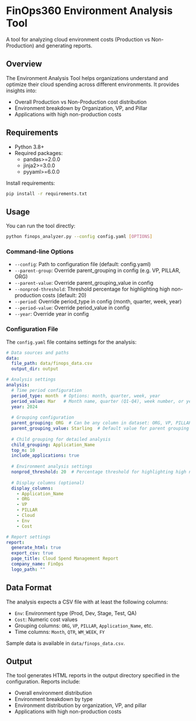 # FinOps360 Environment Analysis Tool

A tool for analyzing cloud environment costs (Production vs Non-Production) and generating reports.

## Overview

The Environment Analysis Tool helps organizations understand and optimize their cloud spending across different environments. It provides insights into:

- Overall Production vs Non-Production cost distribution
- Environment breakdown by Organization, VP, and Pillar
- Applications with high non-production costs

## Requirements

- Python 3.8+
- Required packages:
  - pandas>=2.0.0
  - jinja2>=3.0.0
  - pyyaml>=6.0.0

Install requirements:

```bash
pip install -r requirements.txt
```

## Usage

You can run the tool directly:

```bash
python finops_analyzer.py --config config.yaml [OPTIONS]
```

### Command-line Options

- `--config`: Path to configuration file (default: config.yaml)
- `--parent-group`: Override parent_grouping in config (e.g. VP, PILLAR, ORG)
- `--parent-value`: Override parent_grouping_value in config
- `--nonprod-threshold`: Threshold percentage for highlighting high non-production costs (default: 20)
- `--period`: Override period_type in config (month, quarter, week, year)
- `--period-value`: Override period_value in config
- `--year`: Override year in config

### Configuration File

The `config.yaml` file contains settings for the analysis:

```yaml
# Data sources and paths
data:
  file_path: data/finops_data.csv
  output_dir: output

# Analysis settings
analysis:
  # Time period configuration
  period_type: month  # Options: month, quarter, week, year
  period_value: Mar   # Month name, quarter (Q1-Q4), week number, or year
  year: 2024
  
  # Grouping configuration
  parent_grouping: ORG  # Can be any column in dataset: ORG, VP, PILLAR, etc.
  parent_grouping_value: Starling  # Default value for parent grouping
  
  # Child grouping for detailed analysis
  child_grouping: Application_Name
  top_n: 10
  include_applications: true
  
  # Environment analysis settings
  nonprod_threshold: 20  # Percentage threshold for highlighting high non-prod costs
  
  # Display columns (optional)
  display_columns:
    - Application_Name
    - ORG
    - VP
    - PILLAR
    - Cloud
    - Env
    - Cost

# Report settings
report:
  generate_html: true
  export_csv: true
  page_title: Cloud Spend Management Report
  company_name: FinOps
  logo_path: ""
```

## Data Format

The analysis expects a CSV file with at least the following columns:
- `Env`: Environment type (Prod, Dev, Stage, Test, QA)
- `Cost`: Numeric cost values
- Grouping columns: `ORG`, `VP`, `PILLAR`, `Application_Name`, etc.
- Time columns: `Month`, `QTR`, `WM_WEEK`, `FY`

Sample data is available in `data/finops_data.csv`.

## Output

The tool generates HTML reports in the output directory specified in the configuration. Reports include:
- Overall environment distribution
- Environment breakdown by type
- Environment distribution by organization, VP, and pillar
- Applications with high non-production costs